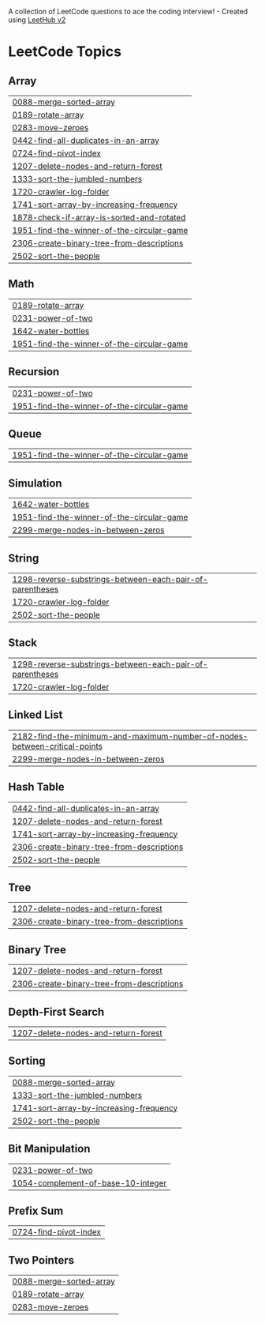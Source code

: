 A collection of LeetCode questions to ace the coding interview! - Created using [LeetHub v2](https://github.com/arunbhardwaj/LeetHub-2.0)
<!---LeetCode Topics Start-->
# LeetCode Topics
## Array
|  |
| ------- |
| [0088-merge-sorted-array](https://github.com/pareekshithachar/dailyleetcode/tree/master/0088-merge-sorted-array) |
| [0189-rotate-array](https://github.com/pareekshithachar/dailyleetcode/tree/master/0189-rotate-array) |
| [0283-move-zeroes](https://github.com/pareekshithachar/dailyleetcode/tree/master/0283-move-zeroes) |
| [0442-find-all-duplicates-in-an-array](https://github.com/pareekshithachar/dailyleetcode/tree/master/0442-find-all-duplicates-in-an-array) |
| [0724-find-pivot-index](https://github.com/pareekshithachar/dailyleetcode/tree/master/0724-find-pivot-index) |
| [1207-delete-nodes-and-return-forest](https://github.com/pareekshithachar/dailyleetcode/tree/master/1207-delete-nodes-and-return-forest) |
| [1333-sort-the-jumbled-numbers](https://github.com/pareekshithachar/dailyleetcode/tree/master/1333-sort-the-jumbled-numbers) |
| [1720-crawler-log-folder](https://github.com/pareekshithachar/dailyleetcode/tree/master/1720-crawler-log-folder) |
| [1741-sort-array-by-increasing-frequency](https://github.com/pareekshithachar/dailyleetcode/tree/master/1741-sort-array-by-increasing-frequency) |
| [1878-check-if-array-is-sorted-and-rotated](https://github.com/pareekshithachar/dailyleetcode/tree/master/1878-check-if-array-is-sorted-and-rotated) |
| [1951-find-the-winner-of-the-circular-game](https://github.com/pareekshithachar/dailyleetcode/tree/master/1951-find-the-winner-of-the-circular-game) |
| [2306-create-binary-tree-from-descriptions](https://github.com/pareekshithachar/dailyleetcode/tree/master/2306-create-binary-tree-from-descriptions) |
| [2502-sort-the-people](https://github.com/pareekshithachar/dailyleetcode/tree/master/2502-sort-the-people) |
## Math
|  |
| ------- |
| [0189-rotate-array](https://github.com/pareekshithachar/dailyleetcode/tree/master/0189-rotate-array) |
| [0231-power-of-two](https://github.com/pareekshithachar/dailyleetcode/tree/master/0231-power-of-two) |
| [1642-water-bottles](https://github.com/pareekshithachar/dailyleetcode/tree/master/1642-water-bottles) |
| [1951-find-the-winner-of-the-circular-game](https://github.com/pareekshithachar/dailyleetcode/tree/master/1951-find-the-winner-of-the-circular-game) |
## Recursion
|  |
| ------- |
| [0231-power-of-two](https://github.com/pareekshithachar/dailyleetcode/tree/master/0231-power-of-two) |
| [1951-find-the-winner-of-the-circular-game](https://github.com/pareekshithachar/dailyleetcode/tree/master/1951-find-the-winner-of-the-circular-game) |
## Queue
|  |
| ------- |
| [1951-find-the-winner-of-the-circular-game](https://github.com/pareekshithachar/dailyleetcode/tree/master/1951-find-the-winner-of-the-circular-game) |
## Simulation
|  |
| ------- |
| [1642-water-bottles](https://github.com/pareekshithachar/dailyleetcode/tree/master/1642-water-bottles) |
| [1951-find-the-winner-of-the-circular-game](https://github.com/pareekshithachar/dailyleetcode/tree/master/1951-find-the-winner-of-the-circular-game) |
| [2299-merge-nodes-in-between-zeros](https://github.com/pareekshithachar/dailyleetcode/tree/master/2299-merge-nodes-in-between-zeros) |
## String
|  |
| ------- |
| [1298-reverse-substrings-between-each-pair-of-parentheses](https://github.com/pareekshithachar/dailyleetcode/tree/master/1298-reverse-substrings-between-each-pair-of-parentheses) |
| [1720-crawler-log-folder](https://github.com/pareekshithachar/dailyleetcode/tree/master/1720-crawler-log-folder) |
| [2502-sort-the-people](https://github.com/pareekshithachar/dailyleetcode/tree/master/2502-sort-the-people) |
## Stack
|  |
| ------- |
| [1298-reverse-substrings-between-each-pair-of-parentheses](https://github.com/pareekshithachar/dailyleetcode/tree/master/1298-reverse-substrings-between-each-pair-of-parentheses) |
| [1720-crawler-log-folder](https://github.com/pareekshithachar/dailyleetcode/tree/master/1720-crawler-log-folder) |
## Linked List
|  |
| ------- |
| [2182-find-the-minimum-and-maximum-number-of-nodes-between-critical-points](https://github.com/pareekshithachar/dailyleetcode/tree/master/2182-find-the-minimum-and-maximum-number-of-nodes-between-critical-points) |
| [2299-merge-nodes-in-between-zeros](https://github.com/pareekshithachar/dailyleetcode/tree/master/2299-merge-nodes-in-between-zeros) |
## Hash Table
|  |
| ------- |
| [0442-find-all-duplicates-in-an-array](https://github.com/pareekshithachar/dailyleetcode/tree/master/0442-find-all-duplicates-in-an-array) |
| [1207-delete-nodes-and-return-forest](https://github.com/pareekshithachar/dailyleetcode/tree/master/1207-delete-nodes-and-return-forest) |
| [1741-sort-array-by-increasing-frequency](https://github.com/pareekshithachar/dailyleetcode/tree/master/1741-sort-array-by-increasing-frequency) |
| [2306-create-binary-tree-from-descriptions](https://github.com/pareekshithachar/dailyleetcode/tree/master/2306-create-binary-tree-from-descriptions) |
| [2502-sort-the-people](https://github.com/pareekshithachar/dailyleetcode/tree/master/2502-sort-the-people) |
## Tree
|  |
| ------- |
| [1207-delete-nodes-and-return-forest](https://github.com/pareekshithachar/dailyleetcode/tree/master/1207-delete-nodes-and-return-forest) |
| [2306-create-binary-tree-from-descriptions](https://github.com/pareekshithachar/dailyleetcode/tree/master/2306-create-binary-tree-from-descriptions) |
## Binary Tree
|  |
| ------- |
| [1207-delete-nodes-and-return-forest](https://github.com/pareekshithachar/dailyleetcode/tree/master/1207-delete-nodes-and-return-forest) |
| [2306-create-binary-tree-from-descriptions](https://github.com/pareekshithachar/dailyleetcode/tree/master/2306-create-binary-tree-from-descriptions) |
## Depth-First Search
|  |
| ------- |
| [1207-delete-nodes-and-return-forest](https://github.com/pareekshithachar/dailyleetcode/tree/master/1207-delete-nodes-and-return-forest) |
## Sorting
|  |
| ------- |
| [0088-merge-sorted-array](https://github.com/pareekshithachar/dailyleetcode/tree/master/0088-merge-sorted-array) |
| [1333-sort-the-jumbled-numbers](https://github.com/pareekshithachar/dailyleetcode/tree/master/1333-sort-the-jumbled-numbers) |
| [1741-sort-array-by-increasing-frequency](https://github.com/pareekshithachar/dailyleetcode/tree/master/1741-sort-array-by-increasing-frequency) |
| [2502-sort-the-people](https://github.com/pareekshithachar/dailyleetcode/tree/master/2502-sort-the-people) |
## Bit Manipulation
|  |
| ------- |
| [0231-power-of-two](https://github.com/pareekshithachar/dailyleetcode/tree/master/0231-power-of-two) |
| [1054-complement-of-base-10-integer](https://github.com/pareekshithachar/dailyleetcode/tree/master/1054-complement-of-base-10-integer) |
## Prefix Sum
|  |
| ------- |
| [0724-find-pivot-index](https://github.com/pareekshithachar/dailyleetcode/tree/master/0724-find-pivot-index) |
## Two Pointers
|  |
| ------- |
| [0088-merge-sorted-array](https://github.com/pareekshithachar/dailyleetcode/tree/master/0088-merge-sorted-array) |
| [0189-rotate-array](https://github.com/pareekshithachar/dailyleetcode/tree/master/0189-rotate-array) |
| [0283-move-zeroes](https://github.com/pareekshithachar/dailyleetcode/tree/master/0283-move-zeroes) |
<!---LeetCode Topics End-->